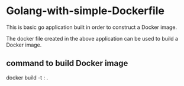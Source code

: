 # Golang-with-simple-Dockerfile
This is basic go application built in order to construct a Docker image.

The docker file created in the above application can be used to build a Docker image.

## command to build Docker image

docker build -t <imagename>:<tagname> .
